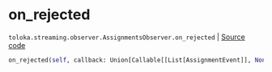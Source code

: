 # on_rejected
`toloka.streaming.observer.AssignmentsObserver.on_rejected` | [Source code](https://github.com/Toloka/toloka-kit/blob/v0.1.25/src/streaming/observer.py#L392)

```python
on_rejected(self, callback: Union[Callable[[List[AssignmentEvent]], None], Callable[[List[AssignmentEvent]], Awaitable[None]]])
```

